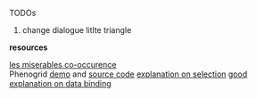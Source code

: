

TODOs

1. change dialogue  litlte triangle

__resources__

[les miserables co-occurence](https://bost.ocks.org/mike/miserables/)  
Phenogrid [demo](https://monarchinitiative.org/page/phenogrid) and [source code](https://github.com/monarch-initiative/phenogrid/blob/master/js/phenogrid.js)
[explanation on selection](https://bost.ocks.org/mike/selection/)
[good explanation on data binding](http://alignedleft.com/tutorials/d3/binding-data/)
